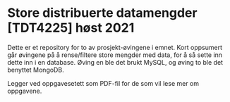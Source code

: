 # Store distribuerte datamengder [TDT4225] høst 2021
Dette er et repository for to av prosjekt-øvingene i emnet.
Kort oppsumert går øvingene på å rense/filtere store mengder med data, for å så sette inn  dette inn i en database. 
Øving en ble det brukt MySQL, og øving to ble det benyttet MongoDB.

Legger ved oppgavesetett som PDF-fil for de som vil lese mer om oppgavene. 
